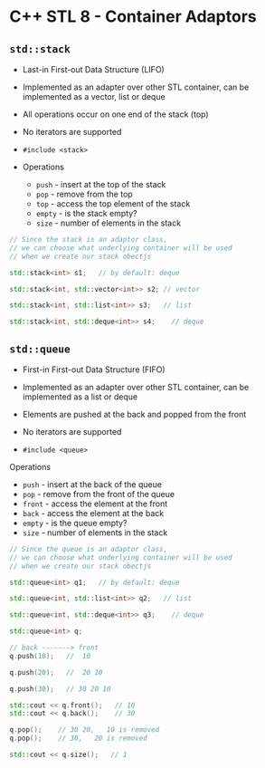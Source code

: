 # C++ STL 8 - Container Adaptors

## `std::stack`

+ Last-in First-out Data Structure (LIFO)
+ Implemented as an adapter over other STL container, can be implemented as a vector, list or deque
+ All operations occur on one end of the stack (top)
+ No iterators are supported

+ `#include <stack>`

+ Operations
  + `push` - insert at the top of the stack
  + `pop` - remove from the top
  + `top` - access the top element of the stack
  + `empty` - is the stack empty?
  + `size` - number of elements in the stack

```c++
// Since the stack is an adaptor class, 
// we can choose what underlying container will be used
// when we create our stack obectjs

std::stack<int> s1;   // by default: deque

std::stack<int, std::vector<int>> s2; // vector

std::stack<int, std::list<int>> s3;   // list

std::stack<int, std::deque<int>> s4;    // deque
```

## `std::queue`

+ First-in First-out Data Structure (FIFO)
+ Implemented as an adapter over other STL container, can be implemented as a list or deque
+ Elements are pushed at the back and popped from the front
+ No iterators are supported

+ `#include <queue>`

Operations

+ `push` - insert at the back of the queue
+ `pop` - remove from the front of the queue
+ `front` - access the element at the front
+ `back` - access the element at the back
+ `empty` - is the queue empty?
+ `size` - number of elements in the stack

```c++
// Since the queue is an adaptor class, 
// we can choose what underlying container will be used
// when we create our stack obectjs

std::queue<int> q1;   // by default: deque

std::queue<int, std::list<int>> q2;   // list

std::queue<int, std::deque<int>> q3;    // deque
```

```c++
std::queue<int> q;

// back -------> front
q.push(10);   //  10

q.push(20);   //  20 10

q.push(30);   // 30 20 10

std::cout << q.front();   // 10
std::cout << q.back();    // 30

q.pop();    // 30 20,   10 is removed
q.pop();    // 30,   20 is removed

std::cout << q.size();   // 1
```

